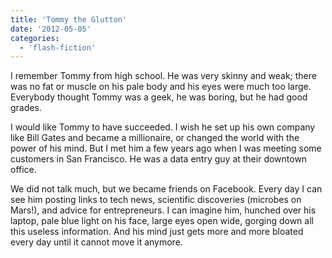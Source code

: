 ```yaml
---
title: 'Tommy the Glutton'
date: '2012-05-05'
categories:
  - 'flash-fiction'
---
```


I remember Tommy from high school. He was very skinny and weak; there was no fat
or muscle on his pale body and his eyes were much too large. Everybody thought
Tommy was a geek, he was boring, but he had good grades.

<!-- truncate -->

I would like Tommy to have succeeded. I wish he set up his own company like Bill
Gates and became a millionaire, or changed the world with the power of his mind.
But I met him a few years ago when I was meeting some customers in San
Francisco. He was a data entry guy at their downtown office.

We did not talk much, but we became friends on Facebook. Every day I can see him
posting links to tech news, scientific discoveries (microbes on Mars!), and
advice for entrepreneurs. I can imagine him, hunched over his laptop, pale blue
light on his face, large eyes open wide, gorging down all this useless
information. And his mind just gets more and more bloated every day until it
cannot move it anymore.
